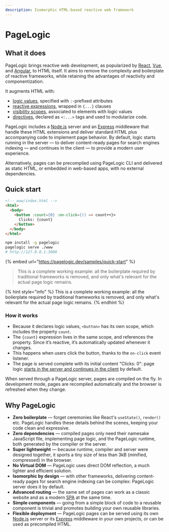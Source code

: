 ```yaml
---
description: Isomorphic HTML-based reactive web framework
---
```


# PageLogic

## What it does

PageLogic brings reactive web development, as popularized by [React](https://react.dev/), [Vue](https://vuejs.org/), and [Angular](https://angular.io/), to HTML itself. It aims to remove the complexity and boilerplate of reactive frameworks, while retaining the advantages of reactivity and componentization.

It augments HTML with:

* [logic values](broken-reference), specified with `:`-prefixed attributes
* [reactive expressions](broken-reference), wrapped in `{...}` clauses
* [visibility scopes](broken-reference), associated to elements with logic values
* [directives](broken-reference), declared as `<:...>` tags and used to modularize code.

PageLogic includes a [Node.js](https://nodejs.org/) server and an [Express](https://expressjs.com/) middleware that handle these HTML extensions and deliver standard HTML plus accompanying code to implement page behavior. By default, logic starts running in the server — to deliver content-ready pages for search engines indexing — and continues in the client — to provide a modern user experience.

Alternatively, pages can be precompiled using PageLogic CLI and delivered as static HTML, or embedded in web-based apps, with no external dependencies.

## Quick start

```html
<!-- www/index.html -->
<html>
  <body>
    <button :count={0} :on-click={() => count++}>
      Clicks: {count}
    </button>
  </body>
</html>
```

```bash
npm install -g pagelogic
pagelogic serve ./www
# http://127.0.0.1:3000
```

{% embed url="https://pagelogic.dev/samples/quick-start" %}

> This is a complete working example: all the boilerplate required by traditional frameworks is removed, and only what's relevant for the actual page logic remains.

{% hint style="info" %}
This is a complete working example: all the boilerplate required by traditional frameworks is removed, and only what's relevant for the actual page logic remains.
{% endhint %}

### How it works

* Because it declares logic values, `<button>` has its own scope, which includes the property `count`.
* The `{count}` expression lives in the same scope, and references the property. Since it’s reactive, it’s automatically updated whenever it changes.
* This happens when users click the button, thanks to the `on-click` event listener.
* The page is served complete with its initial content "Clicks: 0": page logic [starts in the server and continues in the client](broken-reference) by default.

When served through a PageLogic server, pages are compiled on the fly. In development mode, pages are recompiled automatically and the browser is refreshed when they change.

## Why PageLogic

* **Zero boilerplate** — forget ceremonies like React's `useState()`, `render()` etc. PageLogic handles these details behind the scenes, keeping your code clean and expressive.
* **Zero dependencies** — compiled pages only need their namesake JavaScript file, implementing page logic, and the PageLogic runtime, both generated by the compiler or the server.
* **Super lightweight** — because runtime, compiler and server were designed together, it sports a tiny size of less than 3kB (minified, compressed) in the browser.
* **No Virtual DOM** — PageLogic uses direct DOM reflection, a much lighter and efficient solution.
* **Isomorphic by design** — with other frameworks, delivering content-ready pages for search engine indexing can be complex: PageLogic server does it by default.
* **Advanced routing** — the same set of pages can work as a classic website and as a modern [SPA](https://en.wikipedia.org/wiki/Single-page\_application) at the same time.
* **Simple components** — going from a simple block of code to a reusable component is trivial and promotes building your own reusable libraries.
* **Flexible deployment** — PageLogic pages can be served using its own [Node.js](https://nodejs.org/) server or its [Express](https://expressjs.com/) middleware in your own projects, or can be used as precompiled HTML.
